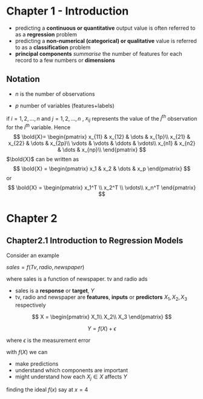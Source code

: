 # Chapter 1 - Introduction





- predicting a **continuous or quantitative** output value is often referred to as a **regression** problem
- predicting a **non-numerical (categorical) or qualitative**  value is referred to as a **classification** problem
- **principal components** *summarise* the number of features for each record to a few numbers or **dimensions**



## Notation

- $n$ is the number of observations

- $p$ number of variables (features+labels)

if $i=1,2,\dots,n$ and $j =1,2,\dots,n$ , $x_{ij}$ represents the value of the $j^{th}$ observation for the $i^{th}$ variable. Hence
$$
\bold{X}= 
\begin{pmatrix}
x_{11} & x_{12} & \dots & x_{1p}\\
x_{21} & x_{22} & \dots & x_{2p}\\
\vdots & \vdots & \ddots & \vdots\\
x_{n1} & x_{n2} & \dots & x_{np}\\
\end{pmatrix}
$$
$\bold{X}$ can be written as
$$
\bold{X} =
\begin{pmatrix}
x_1 & x_2 & \dots & x_p
\end{pmatrix}
$$
or
$$
\bold{X} =
\begin{pmatrix}
x_1^T \\
x_2^T \\
\vdots\\
x_n^T
\end{pmatrix}
$$


# Chapter 2



## Chapter2.1 Introduction to Regression Models

Consider an example

$sales=f(Tv, radio, newspaper)$

where sales is a function of newspaper. tv and radio ads

- sales is a **response** or **target**, $Y$
- tv, radio and newspaper are **features**, **inputs** or **predictors** $X_1, X_2, X_3$ respectively

$$
X =
\begin{pmatrix}
X_1\\
X_2\\
X_3
\end{pmatrix}
$$

$$
Y=f(X) + \epsilon
$$

where $\epsilon$ is the measurement error

with $f(X)$ we can

- make predictions
- understand which components are important
- might understand how each $X_j \in X$ affects $Y$

finding the ideal $f(x)$ say at $x=4$



